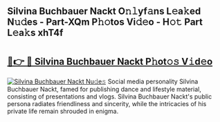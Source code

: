 ## Silvina Buchbauer Nackt O𝚗𝚕yf𝚊ns L𝚎a𝚔ed N𝚞𝚍es - Part-XQm P𝚑𝚘tos Vi𝚍𝚎o - H𝚘𝚝 Part L𝚎a𝚔s xhT4f

# <h2><a href="http://kf4311.oniu.top/?m=Silvina+Buchbauer+Nackt">🔗👉 🔴 Silvina Buchbauer Nackt P𝚑ot𝚘𝚜 V𝚒d𝚎o</a></h2>

[![Silvina Buchbauer Nackt Nu𝚍e𝚜](https://i.imgur.com/0qMVB7G.gif)](http://kf4311.oniu.top/?m=Silvina+Buchbauer+Nackt)
Social media personality Silvina Buchbauer Nackt, famed for publishing dance and lifestyle material, consisting of presentations and vlogs. Silvina Buchbauer Nackt's public persona radiates friendliness and sincerity, while the intricacies of his private life remain shrouded in enigma.  
